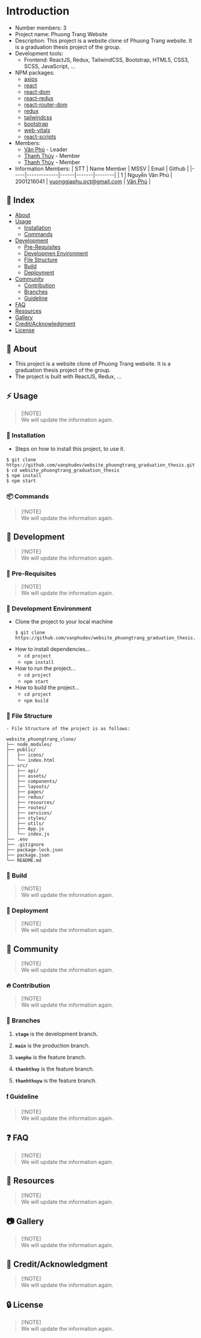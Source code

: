 # Introduction

-  Number members: 3
-  Project name: Phuong Trang Website
-  Description: This project is a website clone of Phuong Trang website. It is a graduation thesis project of the group.
-  Development tools:
   -  Frontend: ReactJS, Redux, TailwindCSS, Bootstrap, HTML5, CSS3, SCSS, JavaScript, ...
-  NPM packages:
   -  [axios](https://www.npmjs.com/package/axios)
   -  [react](https://www.npmjs.com/package/react)
   -  [react-dom](https://www.npmjs.com/package/react-dom)
   -  [react-redux](https://www.npmjs.com/package/react-redux)
   -  [react-router-dom](https://www.npmjs.com/package/react-router-dom)
   -  [redux](https://www.npmjs.com/package/redux)
   -  [tailwindcss](https://www.npmjs.com/package/tailwindcss)
   -  [bootstrap](https://www.npmjs.com/package/bootstrap)
   -  [web-vitals](https://www.npmjs.com/package/web-vitals)
   -  [react-scripts](https://www.npmjs.com/package/react-scripts)
-  Members:
   -  [Văn Phú](https://github.com/vanphudev) - Leader
   -  [Thanh Thúy](https://github.com/thuyptt610) - Member
   -  [Thanh Thủy](https://github.com/pthanhthuy95) - Member
-  Information Members:
   | STT | Name Member | MSSV | Email | Github |
   |-----|-------------|------|-------|--------|
   | 1 | Nguyễn Văn Phú | 2001216041 | vuonggiaphu.pct@gmail.com | [Văn Phú](https://github.com/vanphudev) |

## :ledger: Index

-  [About](#beginner-about)
-  [Usage](#zap-usage)
   -  [Installation](#electric_plug-installation)
   -  [Commands](#package-commands)
-  [Development](#wrench-development)
   -  [Pre-Requisites](#notebook-pre-requisites)
   -  [Developmen Environment](#nut_and_bolt-development-environment)
   -  [File Structure](#file_folder-file-structure)
   -  [Build](#hammer-build)
   -  [Deployment](#rocket-deployment)
-  [Community](#cherry_blossom-community)
   -  [Contribution](#fire-contribution)
   -  [Branches](#cactus-branches)
   -  [Guideline](#exclamation-guideline)
-  [FAQ](#question-faq)
-  [Resources](#page_facing_up-resources)
-  [Gallery](#camera-gallery)
-  [Credit/Acknowledgment](#star2-creditacknowledgment)
-  [License](#lock-license)

## :beginner: About

-  This project is a website clone of Phuong Trang website. It is a graduation thesis project of the group.
-  The project is built with ReactJS, Redux, ...

## :zap: Usage

> [!NOTE]\
> We will update the information again.

### :electric_plug: Installation

-  Steps on how to install this project, to use it.

```
$ git clone https://github.com/vanphudev/website_phuongtrang_graduation_thesis.git
$ cd website_phuongtrang_graduation_thesis
$ npm install
$ npm start
```

### :package: Commands

> [!NOTE]\
> We will update the information again.

## :wrench: Development

> [!NOTE]\
> We will update the information again.

### :notebook: Pre-Requisites

> [!NOTE]\
> We will update the information again.

### :nut_and_bolt: Development Environment

-  Clone the project to your local machine
   ```
   $ git clone https://github.com/vanphudev/website_phuongtrang_graduation_thesis.git
   ```
-  How to install dependencies...
   -  `cd project`
   -  `npm install`
-  How to run the project...
   -  `cd project`
   -  `npm start`
-  How to build the project...
   -  `cd project`
   -  `npm build`

### :file_folder: File Structure

```
- File Structure of the project is as follows:

website_phuongtrang_clone/
├── node_modules/
├── public/
│   ├── icons/
│   └── index.html
├── src/
│   ├── api/
│   ├── assets/
│   ├── components/
│   ├── layouts/
│   ├── pages/
│   ├── redux/
│   ├── resources/
│   ├── routes/
│   ├── services/
│   ├── styles/
│   ├── utils/
│   ├── App.js
│   └── index.js
├── .env
├── .gitignore
├── package-lock.json
├── package.json
└── README.md
```

### :hammer: Build

> [!NOTE]\
> We will update the information again.

### :rocket: Deployment

> [!NOTE]\
> We will update the information again.

## :cherry_blossom: Community

> [!NOTE]\
> We will update the information again.

### :fire: Contribution

> [!NOTE]\
> We will update the information again.

### :cactus: Branches

1. **`stage`** is the development branch.

2. **`main`** is the production branch.

3. **`vanphu`** is the feature branch.

4. **`thanhthuy`** is the feature branch.

5. **`thanhthuyw`** is the feature branch.

### :exclamation: Guideline

> [!NOTE]\
> We will update the information again.

## :question: FAQ

> [!NOTE]\
> We will update the information again.

## :page_facing_up: Resources

> [!NOTE]\
> We will update the information again.

## :camera: Gallery

> [!NOTE]\
> We will update the information again.

## :star2: Credit/Acknowledgment

> [!NOTE]\
> We will update the information again.

## :lock: License

> [!NOTE]\
> We will update the information again.
